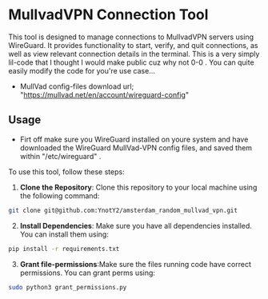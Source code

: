 # MullvadVPN Connection Tool

This tool is designed to manage connections to MullvadVPN servers using WireGuard. It provides functionality to start, verify, and quit connections, as well as view relevant connection details in the terminal. This is a very simply lil-code that I thought I would make public cuz why not 0-0 . You can quite easily modify the code for you're use case... 

- MullVad config-files download url; "https://mullvad.net/en/account/wireguard-config"

## Usage

+ Firt off make sure you WireGuard installed on youre system and have downloaded the WireGuard MullVad-VPN config files, and saved them within "/etc/wireguard" .

To use this tool, follow these steps:

1. **Clone the Repository**: Clone this repository to your local machine using the following command:

```bash
git clone git@github.com:YnotY2/amsterdam_random_mullvad_vpn.git
```


2. **Install Dependencies**: Make sure you have all dependencies installed. You can install them using:

```bash
pip install -r requirements.txt
```

3. **Grant file-permissions**:Make sure the files running code have correct permissions. You can grant perms using:

```bash
sudo python3 grant_permissions.py
```

